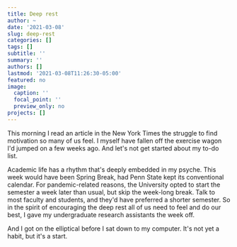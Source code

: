 ```yaml
---
title: Deep rest
author: ~
date: '2021-03-08'
slug: deep-rest
categories: []
tags: []
subtitle: ''
summary: ''
authors: []
lastmod: '2021-03-08T11:26:30-05:00'
featured: no
image:
  caption: ''
  focal_point: ''
  preview_only: no
projects: []
---
```


This morning I read an article in the New York Times the struggle to find motivation so many of us feel.
I myself have fallen off the exercise wagon I'd jumped on a few weeks ago.
And let's not get started about my to-do list.

Academic life has a rhythm that's deeply embedded in my psyche.
This week would have been Spring Break, had Penn State kept its conventional calendar.
For pandemic-related reasons, the University opted to start the semester a week later than usual, but skip the week-long break.
Talk to most faculty and students, and they'd have preferred a shorter semester.
So in the spirit of encouraging the deep rest all of us need to feel and do our best, I gave my undergraduate research assistants the week off.

And I got on the elliptical before I sat down to my computer.
It's not yet a habit, but it's a start.
